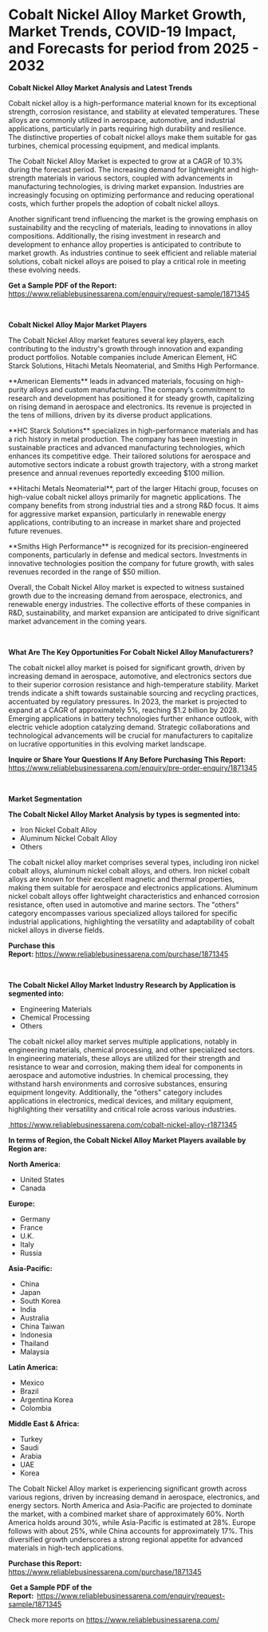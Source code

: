 <p><h1>Cobalt Nickel Alloy Market Growth, Market Trends, COVID-19 Impact, and Forecasts for period from 2025 - 2032</h1></p><p><strong>Cobalt Nickel Alloy Market Analysis and Latest Trends</strong></p>
<p><p>Cobalt nickel alloy is a high-performance material known for its exceptional strength, corrosion resistance, and stability at elevated temperatures. These alloys are commonly utilized in aerospace, automotive, and industrial applications, particularly in parts requiring high durability and resilience. The distinctive properties of cobalt nickel alloys make them suitable for gas turbines, chemical processing equipment, and medical implants.</p><p>The Cobalt Nickel Alloy Market is expected to grow at a CAGR of 10.3% during the forecast period. The increasing demand for lightweight and high-strength materials in various sectors, coupled with advancements in manufacturing technologies, is driving market expansion. Industries are increasingly focusing on optimizing performance and reducing operational costs, which further propels the adoption of cobalt nickel alloys. </p><p>Another significant trend influencing the market is the growing emphasis on sustainability and the recycling of materials, leading to innovations in alloy compositions. Additionally, the rising investment in research and development to enhance alloy properties is anticipated to contribute to market growth. As industries continue to seek efficient and reliable material solutions, cobalt nickel alloys are poised to play a critical role in meeting these evolving needs.</p></p>
<p><strong>Get a Sample PDF of the Report:&nbsp;</strong> <a href="https://www.reliablebusinessarena.com/enquiry/request-sample/1871345?utm_campaign=3346&utm_medium=2&utm_source=Github&utm_content=ia&utm_term=02042025&utm_id=cobalt-nickel-alloy">https://www.reliablebusinessarena.com/enquiry/request-sample/1871345</a></p>
<p>&nbsp;</p>
<p><strong>Cobalt Nickel Alloy Major Market Players</strong></p>
<p><p>The Cobalt Nickel Alloy market features several key players, each contributing to the industry's growth through innovation and expanding product portfolios. Notable companies include American Element, HC Starck Solutions, Hitachi Metals Neomaterial, and Smiths High Performance.</p><p>**American Elements** leads in advanced materials, focusing on high-purity alloys and custom manufacturing. The company's commitment to research and development has positioned it for steady growth, capitalizing on rising demand in aerospace and electronics. Its revenue is projected in the tens of millions, driven by its diverse product applications.</p><p>**HC Starck Solutions** specializes in high-performance materials and has a rich history in metal production. The company has been investing in sustainable practices and advanced manufacturing technologies, which enhances its competitive edge. Their tailored solutions for aerospace and automotive sectors indicate a robust growth trajectory, with a strong market presence and annual revenues reportedly exceeding $100 million.</p><p>**Hitachi Metals Neomaterial**, part of the larger Hitachi group, focuses on high-value cobalt nickel alloys primarily for magnetic applications. The company benefits from strong industrial ties and a strong R&D focus. It aims for aggressive market expansion, particularly in renewable energy applications, contributing to an increase in market share and projected future revenues.</p><p>**Smiths High Performance** is recognized for its precision-engineered components, particularly in defense and medical sectors. Investments in innovative technologies position the company for future growth, with sales revenues recorded in the range of $50 million.</p><p>Overall, the Cobalt Nickel Alloy market is expected to witness sustained growth due to the increasing demand from aerospace, electronics, and renewable energy industries. The collective efforts of these companies in R&D, sustainability, and market expansion are anticipated to drive significant market advancement in the coming years.</p></p>
<p>&nbsp;</p>
<p><strong>What Are The Key Opportunities For Cobalt Nickel Alloy Manufacturers?</strong></p>
<p><p>The cobalt nickel alloy market is poised for significant growth, driven by increasing demand in aerospace, automotive, and electronics sectors due to their superior corrosion resistance and high-temperature stability. Market trends indicate a shift towards sustainable sourcing and recycling practices, accentuated by regulatory pressures. In 2023, the market is projected to expand at a CAGR of approximately 5%, reaching $1.2 billion by 2028. Emerging applications in battery technologies further enhance outlook, with electric vehicle adoption catalyzing demand. Strategic collaborations and technological advancements will be crucial for manufacturers to capitalize on lucrative opportunities in this evolving market landscape.</p></p>
<p><strong>Inquire or Share Your Questions If Any Before Purchasing This Report:</strong> <a href="https://www.reliablebusinessarena.com/enquiry/pre-order-enquiry/1871345?utm_campaign=3346&utm_medium=2&utm_source=Github&utm_content=ia&utm_term=02042025&utm_id=cobalt-nickel-alloy">https://www.reliablebusinessarena.com/enquiry/pre-order-enquiry/1871345</a></p>
<p>&nbsp;</p>
<p><strong>Market Segmentation</strong></p>
<p><strong>The Cobalt Nickel Alloy Market Analysis by types is segmented into:</strong></p>
<p><ul><li>Iron Nickel Cobalt Alloy</li><li>Aluminum Nickel Cobalt Alloy</li><li>Others</li></ul></p>
<p><p>The cobalt nickel alloy market comprises several types, including iron nickel cobalt alloys, aluminum nickel cobalt alloys, and others. Iron nickel cobalt alloys are known for their excellent magnetic and thermal properties, making them suitable for aerospace and electronics applications. Aluminum nickel cobalt alloys offer lightweight characteristics and enhanced corrosion resistance, often used in automotive and marine sectors. The "others" category encompasses various specialized alloys tailored for specific industrial applications, highlighting the versatility and adaptability of cobalt nickel alloys in diverse fields.</p></p>
<p><strong>Purchase this Report:&nbsp;</strong><a href="https://www.reliablebusinessarena.com/purchase/1871345?utm_campaign=3346&utm_medium=2&utm_source=Github&utm_content=ia&utm_term=02042025&utm_id=cobalt-nickel-alloy">https://www.reliablebusinessarena.com/purchase/1871345</a></p>
<p>&nbsp;</p>
<p><strong>The Cobalt Nickel Alloy Market Industry Research by Application is segmented into:</strong></p>
<p><ul><li>Engineering Materials</li><li>Chemical Processing</li><li>Others</li></ul></p>
<p><p>The cobalt nickel alloy market serves multiple applications, notably in engineering materials, chemical processing, and other specialized sectors. In engineering materials, these alloys are utilized for their strength and resistance to wear and corrosion, making them ideal for components in aerospace and automotive industries. In chemical processing, they withstand harsh environments and corrosive substances, ensuring equipment longevity. Additionally, the "others" category includes applications in electronics, medical devices, and military equipment, highlighting their versatility and critical role across various industries.</p></p>
<p><a href="https://www.reliablebusinessarena.com/cobalt-nickel-alloy-r1871345?utm_campaign=3346&utm_medium=2&utm_source=Github&utm_content=ia&utm_term=02042025&utm_id=cobalt-nickel-alloy">&nbsp;https://www.reliablebusinessarena.com/cobalt-nickel-alloy-r1871345</a></p>
<p><strong>In terms of Region, the Cobalt Nickel Alloy Market Players available by Region are:</strong></p>
<p>
    <p> <strong> North America: </strong>
        <ul>
            <li>United States</li>
            <li>Canada</li>
        </ul>
        </p> 
    <p> <strong> Europe: </strong>
        <ul>
            <li>Germany</li>
            <li>France</li>
            <li>U.K.</li>
            <li>Italy</li>
            <li>Russia</li>
        </ul>
        </p> 
    <p> <strong> Asia-Pacific: </strong>
        <ul>
            <li>China</li>
            <li>Japan</li>
            <li>South Korea</li>
            <li>India</li>
            <li>Australia</li>
            <li>China Taiwan</li>
            <li>Indonesia</li>
            <li>Thailand</li>
            <li>Malaysia</li>
        </ul>
        </p> 
    <p> <strong> Latin America: </strong>
        <ul>
            <li>Mexico</li>
            <li>Brazil</li>
            <li>Argentina Korea</li>
            <li>Colombia</li>
        </ul>
        </p> 
    <p> <strong> Middle East & Africa: </strong>
        <ul>
            <li>Turkey</li>
            <li>Saudi</li>
            <li>Arabia</li>
            <li>UAE</li>
            <li>Korea</li>
        </ul>
    </p>
    </p>
<p><p>The Cobalt Nickel Alloy market is experiencing significant growth across various regions, driven by increasing demand in aerospace, electronics, and energy sectors. North America and Asia-Pacific are projected to dominate the market, with a combined market share of approximately 60%. North America holds around 30%, while Asia-Pacific is estimated at 28%. Europe follows with about 25%, while China accounts for approximately 17%. This diversified growth underscores a strong regional appetite for advanced materials in high-tech applications.</p></p>
<p><strong>Purchase this Report: </strong><a href="https://www.reliablebusinessarena.com/purchase/1871345?utm_campaign=3346&utm_medium=2&utm_source=Github&utm_content=ia&utm_term=02042025&utm_id=cobalt-nickel-alloy">https://www.reliablebusinessarena.com/purchase/1871345</a></p>
<p>&nbsp;<strong>Get a Sample PDF of the Report:&nbsp;&nbsp;</strong><a href="https://www.reliablebusinessarena.com/enquiry/request-sample/1871345?utm_campaign=3346&utm_medium=2&utm_source=Github&utm_content=ia&utm_term=02042025&utm_id=cobalt-nickel-alloy">https://www.reliablebusinessarena.com/enquiry/request-sample/1871345</a></p>
<p><strong></strong></p>
<p>Check more reports on <a href="https://www.reliablebusinessarena.com/?utm_campaign=3346&utm_medium=2&utm_source=Github&utm_content=ia&utm_term=02042025&utm_id=cobalt-nickel-alloy">https://www.reliablebusinessarena.com/</a></p>
